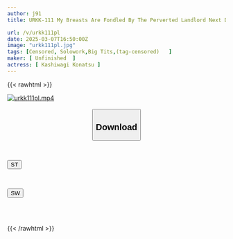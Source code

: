 ```yaml
---
author: j91
title: URKK-111 My Breasts Are Fondled By The Perverted Landlord Next Door And I Get Raped Every Day. Konatsu Kashiwagi

url: /v/urkk111pl
date: 2025-03-07T16:50:00Z
image: "urkk111pl.jpg"
tags: [Censored, Solowork,Big Tits,(tag-censored)	]
maker: [ Unfinished  ]
actress: [ Kashiwagi Konatsu ]
---
```



{{< rawhtml >}}

<div class="video" data-videoid="K0kBaWKQ2dh0e9w">
    <a href="javascript:;">
        <img src="/v/urkk111pl/urkk111pl.jpg" width="WIDTH" height="HEIGHT" alt="urkk111pl.mp4" loading="lazy">
    </a>
</div>

<script type="text/javascript" src="https://j91.asia/asset/on-demand-st.js"></script>

<br>
  <link rel="stylesheet" href="https://j91.asia/asset/bs5.css">
  
  <center>
  <button class="btn btn-primary" type="button" data-bs-toggle="collapse" data-bs-target=".multi-collapse" aria-expanded="false" aria-controls="multiCollapseExample1 multiCollapseExample2"><h2>Download</h2></button></center>
</p>
<div class="row">
  <div class="col">
    <div class="collapse multi-collapse" id="multiCollapseExample1">
      <div class="card card-body">
	      	      <br>
<div class="buttons">  
<p><a href="/v/urkk111pl/st.html" target="_blank"><button class="btn-hover color-3"><i class="fa fa-download"></i> ST</button></a></p></div>
    </div>
  </div>
</div>
  <div class="col">
    <div class="collapse multi-collapse" id="multiCollapseExample2">
      <div class="card card-body">
	      <br>
<div class="buttons">
<p><a href="/v/urkk111pl/sw.html" target="_blank"><button class="btn-hover color-2"><i class="fa fa-download"></i> SW</button></a></p></div>
<br><br>
      </div>
    </div>
  </div>
</div>

{{< /rawhtml >}}